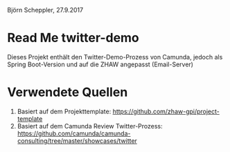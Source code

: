 Björn Scheppler, 27.9.2017

# Read Me twitter-demo
Dieses Projekt enthält den Twitter-Demo-Prozess von Camunda, jedoch als Spring Boot-Version und auf die ZHAW angepasst (Email-Server)

# Verwendete Quellen
1. Basiert auf dem Projekttemplate: https://github.com/zhaw-gpi/project-template
2. Basiert auf dem Camunda Review Twitter-Prozess: https://github.com/camunda/camunda-consulting/tree/master/showcases/twitter
